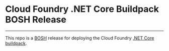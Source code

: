 # Cloud Foundry .NET Core Buildpack BOSH Release

----
This repo is a [BOSH](https://github.com/cloudfoundry/bosh) release for
deploying the Cloud Foundry [.NET Core buildpack](https://github.com/cloudfoundry/dotnet-core-buildpack).
